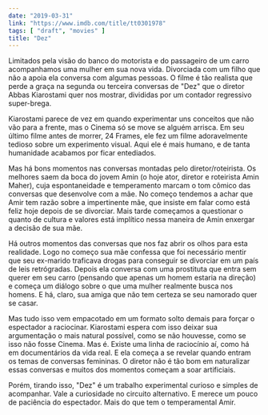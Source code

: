 ```yaml
---
date: "2019-03-31"
link: "https://www.imdb.com/title/tt0301978"
tags: [ "draft", "movies" ]
title: "Dez"
---
```

Limitados pela visão do banco do motorista e do passageiro de um carro acompanhamos uma mulher em sua nova vida. Divorciada com um filho que não a apoia ela conversa com algumas pessoas. O filme é tão realista que perde a graça na segunda ou terceira conversas de "Dez" que o diretor Abbas Kiarostami quer nos mostrar, divididas por um contador regressivo super-brega.

Kiarostami parece de vez em quando experimentar uns conceitos que não vão para a frente, mas o Cinema só se move se alguém arrisca. Em seu último filme antes de morrer, 24 Frames, ele fez um filme adoravelmente tedioso sobre um experimento visual. Aqui ele é mais humano, e de tanta humanidade acabamos por ficar entediados.

Mas há bons momentos nas conversas montadas pelo diretor/roteirista. Os melhores saem da boca do jovem Amin (o hoje ator, diretor e roteirista Amin Maher), cuja espontaneidade e temperamento marcam o tom cômico das conversas que desenvolve com a mãe. No começo tendemos a achar que Amir tem razão sobre a impertinente mãe, que insiste em falar como está feliz hoje depois de se divorciar. Mais tarde começamos a questionar o quanto de cultura e valores está implítico nessa maneira de Amin enxergar a decisão de sua mãe.

Há outros momentos das conversas que nos faz abrir os olhos para esta realidade. Logo no começo sua mãe confessa que foi necessário mentir que seu ex-marido traficava drogas para conseguir se divorciar em um país de leis retrógradas. Depois ela conversa com uma prostituta que entra sem querer em seu carro (pensando que apenas um homem estaria na direção) e começa um diálogo sobre o que uma mulher realmente busca nos homens. E há, claro, sua amiga que não tem certeza se seu namorado quer se casar.

Mas tudo isso vem empacotado em um formato solto demais para forçar o espectador a raciocinar. Kiarostami espera com isso deixar sua argumentação o mais natural possível, como se não houvesse, como se isso não fosse Cinema. Mas é. Existe uma linha de raciocínio aí, como há em documentários da vida real. E ela começa a se revelar quando entram os temas de conversas femininas. O diretor não é tão bom em naturalizar essas conversas e muitos dos momentos começam a soar artificiais.

Porém, tirando isso, "Dez" é um trabalho experimental curioso e simples de acompanhar. Vale a curiosidade no circuito alternativo. E merece um pouco de paciência do espectador. Mais do que tem o temperamental Amir.
